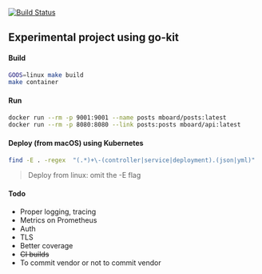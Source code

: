 [![Build Status](https://travis-ci.org/dovys/mboard.svg?branch=master)](https://travis-ci.org/dovys/mboard)

Experimental project using go-kit
------

#### Build
```sh
GOOS=linux make build
make container
```

#### Run
```sh
docker run --rm -p 9001:9001 --name posts mboard/posts:latest
docker run --rm -p 8080:8080 --link posts:posts mboard/api:latest
```

#### Deploy (from macOS) using Kubernetes
```sh
find -E . -regex  "(.*)+\-(controller|service|deployment).(json|yml)" | xargs -L 1 kubectl create -f
```
> Deploy from linux: omit the -E flag

#### Todo
- Proper logging, tracing
- Metrics on Prometheus
- Auth
- TLS
- Better coverage
- ~~CI builds~~
- To commit vendor or not to commit vendor
